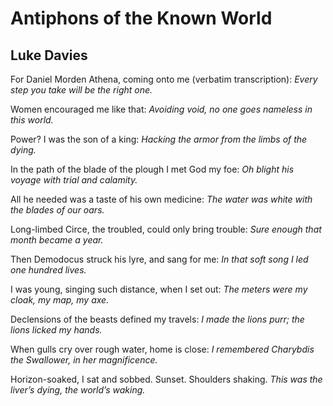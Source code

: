 # Antiphons of the Known World
## Luke Davies
For Daniel Morden
Athena, coming onto me (verbatim transcription):
 _Every step you take will be the right one._

Women encouraged me like that:
 _Avoiding void, no one goes nameless in this world._

Power? I was the son of a king:
 _Hacking the armor from the limbs of the dying._

In the path of the blade of the plough I met God my foe:
 _Oh blight his voyage with trial and calamity._

All he needed was a taste of his own medicine:
 _The water was white with the blades of our oars._

Long-limbed Circe, the troubled, could only bring trouble:
 _Sure enough that month became a year._

Then Demodocus struck his lyre, and sang for me:
 _In that soft song I led one hundred lives._

I was young, singing such distance, when I set out:
 _The meters were my cloak, my map, my axe._

Declensions of the beasts defined my travels:
 _I made the lions purr; the lions licked my hands._

When gulls cry over rough water, home is close:
 _I remembered Charybdis the Swallower, in her magnificence._

Horizon-soaked, I sat and sobbed. Sunset. Shoulders shaking.
 _This was the liver’s dying, the world’s waking._